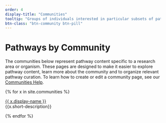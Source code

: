 ```yaml
---
order: 4
display-title: "Communities"
tooltip: "Groups of individuals interested in particular subsets of pathways" 
btn-class: "btn-community btn-pill"
---
```


<h1>Pathways by Community</h1>
<p>The communities below represent pathway content specific to a research area or organism. These pages are designed to make it easier to explore pathway content, learn more about the community and to organize relevant pathway curation. To learn how to create or edit a community page, see our <a href="https://wikipathways.org/help_communities.html">Communities Help</a>.</p>
{% for x in site.communities %}
  <p><a class="btn btn-sm btn-pill btn-community" href="{{ x.url }}">{{ x.display-name }}</a>
<br />{{x.short-description}}</p> 
{% endfor %}


